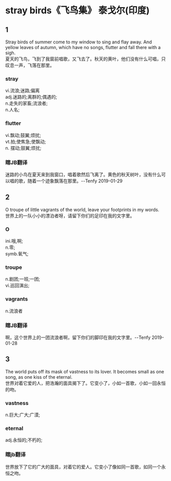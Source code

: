 # stray birds《飞鸟集》 泰戈尔(印度)

## 1
Stray birds of summer come to my window to sing and flay away. And yellow leaves of autumn, which have no songs, flutter and fall there with a sigh.  
夏天的飞鸟，飞到了我窗前唱歌，又飞去了。秋天的黄叶，他们没有什么可唱，只叹息一声，飞落在那里。  
### stray  
vi.流浪;迷路;偏离  
adj.迷路的;离群的;偶遇的;  
n.走失的家畜;流浪者;  
n.人名;  
### flutter  
vi.飘动;鼓翼;烦扰;  
vt.拍;使焦急;使飘动;  
n. 摆动;鼓翼;烦扰;
### 瞎JB翻译
迷路的小鸟在夏天来到我窗口，唱着歌然后飞离了。黄色的秋天树叶，没有什么可以唱的歌，随着一个迹象飘落在那里。--Tenfy 2019-01-29

## 2
O troupe of little vagrants of the world, leave your footprints in my words.  
世界上的一队小小的漂泊者呀，请留下你们的足印在我的文字里。
### O
ini.哦,啊;  
n.零;  
symb.氧气;
### troupe
n.剧团;一班;一团;  
vi.巡回演出;
### vagrants
n.流浪者
### 瞎JB翻译
啊，这个世界上的一团流浪者啊，留下你们的脚印在我的文字里。--Tenfy 2019-01-28

## 3
The world puts off its mask of vastness to its lover. It becomes small as one song, as one kiss of the eternal.  
世界对着它爱的人，把浩瀚的面具揭下了。它变小了，小如一首歌，小如一回永恒的吻。
### vastness
n.巨大;广大;广漠;
### eternal
adj.永恒的;不朽的;
### 瞎jb翻译
世界放下了它的广大的面具，对着它的爱人。它变小了像如同一首歌，如同一个永恒之吻。